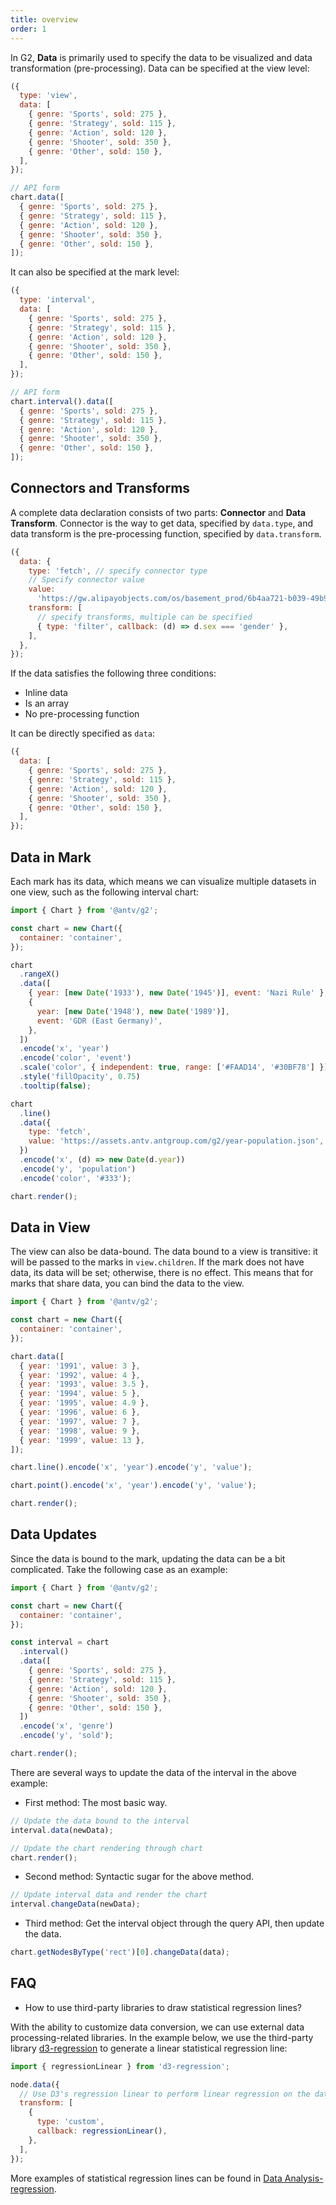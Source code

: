 ```yaml
---
title: overview
order: 1
---
```


In G2, **Data** is primarily used to specify the data to be visualized and data transformation (pre-processing). Data can be specified at the view level:

```js
({
  type: 'view',
  data: [
    { genre: 'Sports', sold: 275 },
    { genre: 'Strategy', sold: 115 },
    { genre: 'Action', sold: 120 },
    { genre: 'Shooter', sold: 350 },
    { genre: 'Other', sold: 150 },
  ],
});
```

```js
// API form
chart.data([
  { genre: 'Sports', sold: 275 },
  { genre: 'Strategy', sold: 115 },
  { genre: 'Action', sold: 120 },
  { genre: 'Shooter', sold: 350 },
  { genre: 'Other', sold: 150 },
]);
```

It can also be specified at the mark level:

```js
({
  type: 'interval',
  data: [
    { genre: 'Sports', sold: 275 },
    { genre: 'Strategy', sold: 115 },
    { genre: 'Action', sold: 120 },
    { genre: 'Shooter', sold: 350 },
    { genre: 'Other', sold: 150 },
  ],
});
```

```js
// API form
chart.interval().data([
  { genre: 'Sports', sold: 275 },
  { genre: 'Strategy', sold: 115 },
  { genre: 'Action', sold: 120 },
  { genre: 'Shooter', sold: 350 },
  { genre: 'Other', sold: 150 },
]);
```

## Connectors and Transforms

A complete data declaration consists of two parts: **Connector** and **Data Transform**. Connector is the way to get data, specified by `data.type`, and data transform is the pre-processing function, specified by `data.transform`.

```js
({
  data: {
    type: 'fetch', // specify connector type
    // Specify connector value
    value:
      'https://gw.alipayobjects.com/os/basement_prod/6b4aa721-b039-49b9-99d8-540b3f87d339.json',
    transform: [
      // specify transforms, multiple can be specified
      { type: 'filter', callback: (d) => d.sex === 'gender' },
    ],
  },
});
```

If the data satisfies the following three conditions:

- Inline data
- Is an array
- No pre-processing function

It can be directly specified as `data`:

```js
({
  data: [
    { genre: 'Sports', sold: 275 },
    { genre: 'Strategy', sold: 115 },
    { genre: 'Action', sold: 120 },
    { genre: 'Shooter', sold: 350 },
    { genre: 'Other', sold: 150 },
  ],
});
```

## Data in Mark

Each mark has its data, which means we can visualize multiple datasets in one view, such as the following interval chart:

```js | ob { autoMount: true }
import { Chart } from '@antv/g2';

const chart = new Chart({
  container: 'container',
});

chart
  .rangeX()
  .data([
    { year: [new Date('1933'), new Date('1945')], event: 'Nazi Rule' },
    {
      year: [new Date('1948'), new Date('1989')],
      event: 'GDR (East Germany)',
    },
  ])
  .encode('x', 'year')
  .encode('color', 'event')
  .scale('color', { independent: true, range: ['#FAAD14', '#30BF78'] })
  .style('fillOpacity', 0.75)
  .tooltip(false);

chart
  .line()
  .data({
    type: 'fetch',
    value: 'https://assets.antv.antgroup.com/g2/year-population.json',
  })
  .encode('x', (d) => new Date(d.year))
  .encode('y', 'population')
  .encode('color', '#333');

chart.render();
```

## Data in View

The view can also be data-bound. The data bound to a view is transitive: it will be passed to the marks in `view.children`. If the mark does not have data, its data will be set; otherwise, there is no effect. This means that for marks that share data, you can bind the data to the view.

```js | ob { autoMount: true }
import { Chart } from '@antv/g2';

const chart = new Chart({
  container: 'container',
});

chart.data([
  { year: '1991', value: 3 },
  { year: '1992', value: 4 },
  { year: '1993', value: 3.5 },
  { year: '1994', value: 5 },
  { year: '1995', value: 4.9 },
  { year: '1996', value: 6 },
  { year: '1997', value: 7 },
  { year: '1998', value: 9 },
  { year: '1999', value: 13 },
]);

chart.line().encode('x', 'year').encode('y', 'value');

chart.point().encode('x', 'year').encode('y', 'value');

chart.render();
```

## Data Updates

Since the data is bound to the mark, updating the data can be a bit complicated. Take the following case as an example:

```js
import { Chart } from '@antv/g2';

const chart = new Chart({
  container: 'container',
});

const interval = chart
  .interval()
  .data([
    { genre: 'Sports', sold: 275 },
    { genre: 'Strategy', sold: 115 },
    { genre: 'Action', sold: 120 },
    { genre: 'Shooter', sold: 350 },
    { genre: 'Other', sold: 150 },
  ])
  .encode('x', 'genre')
  .encode('y', 'sold');

chart.render();
```

There are several ways to update the data of the interval in the above example:

- First method: The most basic way.

```js
// Update the data bound to the interval
interval.data(newData);

// Update the chart rendering through chart
chart.render();
```

- Second method: Syntactic sugar for the above method.

```js
// Update interval data and render the chart
interval.changeData(newData);
```

- Third method: Get the interval object through the query API, then update the data.

```js
chart.getNodesByType('rect')[0].changeData(data);
```

## FAQ

- How to use third-party libraries to draw statistical regression lines?

With the ability to customize data conversion, we can use external data processing-related libraries. In the example below, we use the third-party library [d3-regression](https://github.com/HarryStevens/d3-regression) to generate a linear statistical regression line:

```js
import { regressionLinear } from 'd3-regression';

node.data({
  // Use D3's regression linear to perform linear regression on the data
  transform: [
    {
      type: 'custom',
      callback: regressionLinear(),
    },
  ],
});
```

More examples of statistical regression lines can be found in [Data Analysis-regression](/examples#analysis-regression).
